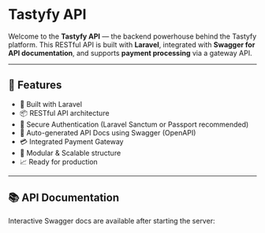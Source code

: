 # Tastyfy API

Welcome to the **Tastyfy API** — the backend powerhouse behind the Tastyfy platform. This RESTful API is built with **Laravel**, integrated with **Swagger for API documentation**, and supports **payment processing** via a gateway API.

---

## 🚀 Features

- 🧱 Built with Laravel
- 📦 RESTful API architecture
- 🔐 Secure Authentication (Laravel Sanctum or Passport recommended)
- 📄 Auto-generated API Docs using Swagger (OpenAPI)
- 💳 Integrated Payment Gateway
- 📁 Modular & Scalable structure
- 📈 Ready for production

---

## 📚 API Documentation

Interactive Swagger docs are available after starting the server:

